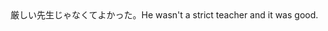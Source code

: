 <tr><td>厳しい先生じゃなくてよかった。<td><tr><tr><td>He wasn't a strict teacher and it was good.<td><tr></table>

